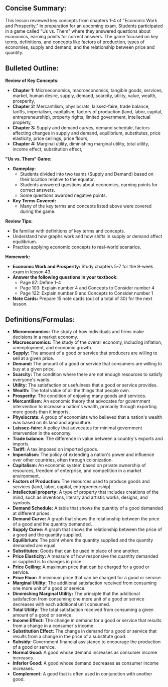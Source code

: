 ## Concise Summary:

This lesson reviewed key concepts from chapters 1-4 of "Economic Work and Prosperity," in preparation for an upcoming exam. Students participated in a game called "Us vs. Them" where they answered questions about economics, earning points for correct answers. The game focused on key terms, definitions, and concepts like factors of production, types of economies, supply and demand, and the relationship between price and quantity. 

## Bulleted Outline:

**Review of Key Concepts:**

* **Chapter 1:** Microeconomics, macroeconomics, tangible goods, services, market, human desire, supply, demand, scarcity, utility, value, wealth, prosperity,  
* **Chapter 2:** Mercantilism, physiocrats, laissez-faire, trade balance, tariffs, imperialism, capitalism, factors of production (land, labor, capital, entrepreneurship), property rights, limited government, intellectual property, 
* **Chapter 3:**  Supply and demand curves, demand schedule, factors affecting changes in supply and demand, equilibrium, substitutes, price elasticity, price ceilings, price floors, 
* **Chapter 4:**  Marginal utility, diminishing marginal utility, total utility, income effect, substitution effect,

**"Us vs. Them" Game:**

* **Gameplay:** 
    * Students divided into two teams (Supply and Demand) based on their location relative to the equator.
    * Students answered questions about economics, earning points for correct answers. 
    * Some questions awarded negative points.
* **Key Terms Covered:** 
    * Many of the key terms and concepts listed above were covered during the game.

**Review Tips:**

* Be familiar with definitions of key terms and concepts. 
* Understand how graphs work and how shifts in supply or demand affect equilibrium.
* Practice applying economic concepts to real-world scenarios. 

**Homework:**

* **Economic Work and Prosperity:** Study chapters 5-7 for the 9-week exam in lesson 43.
* **Answer the following questions in your textbook:** 
    * Page 87: Define 1-4
    * Page 103: Explain number 4 and Concepts to Consider number 4
    * Page 122: Explain number 9 and Concepts to Consider number 1
* **Note Cards:** Prepare 15 note cards (out of a total of 30) for the next lesson.

## Definitions/Formulas: 

* **Microeconomics:** The study of how individuals and firms make decisions in a market economy. 
* **Macroeconomics:** The study of the overall economy, including inflation, unemployment, and economic growth. 
* **Supply:** The amount of a good or service that producers are willing to sell at a given price.
* **Demand:** The amount of a good or service that consumers are willing to buy at a given price.
* **Scarcity:** The condition where there are not enough resources to satisfy everyone's wants. 
* **Utility:** The satisfaction or usefulness that a good or service provides.
* **Wealth:** The total value of all the things that people own.
* **Prosperity:** The condition of enjoying many goods and services. 
* **Mercantilism:** An economic theory that advocates for government intervention to increase a nation's wealth, primarily through exporting more goods than it imports.
* **Physiocrats:**  A group of economists who believed that a nation's wealth was based on its land and agriculture. 
* **Laissez-faire:**  A policy that advocates for minimal government intervention in the economy.
* **Trade balance:** The difference in value between a country's exports and imports.
* **Tariff:** A tax imposed on imported goods. 
* **Imperialism:** The policy of extending a nation's power and influence over other countries, often through colonization.
* **Capitalism:**  An economic system based on private ownership of resources, freedom of enterprise, and competition in a market environment.
* **Factors of Production:**  The resources used to produce goods and services (land, labor, capital, entrepreneurship).
* **Intellectual property:**  A type of property that includes creations of the mind, such as inventions, literary and artistic works, designs, and symbols.
* **Demand Schedule:** A table that shows the quantity of a good demanded at different prices. 
* **Demand Curve:** A graph that shows the relationship between the price of a good and the quantity demanded.
* **Supply Curve:** A graph that shows the relationship between the price of a good and the quantity supplied. 
* **Equilibrium:** The point where the quantity supplied and the quantity demanded are equal. 
* **Substitutes:** Goods that can be used in place of one another.
* **Price Elasticity:**  A measure of how responsive the quantity demanded or supplied is to changes in price. 
* **Price Ceiling:**  A maximum price that can be charged for a good or service. 
* **Price Floor:** A minimum price that can be charged for a good or service. 
* **Marginal Utility:** The additional satisfaction received from consuming one more unit of a good or service.
* **Diminishing Marginal Utility:** The principle that the additional satisfaction from consuming one more unit of a good or service decreases with each additional unit consumed. 
* **Total Utility:** The total satisfaction received from consuming a given amount of a good or service.
* **Income Effect:** The change in demand for a good or service that results from a change in a consumer's income.
* **Substitution Effect:** The change in demand for a good or service that results from a change in the price of a substitute good. 
* **Subsidy:**  Government financial assistance to encourage the production of a good or service. 
* **Normal Good:**  A good whose demand increases as consumer income increases. 
* **Inferior Good:**  A good whose demand decreases as consumer income increases.
* **Complement:**  A good that is often used in conjunction with another good. 

